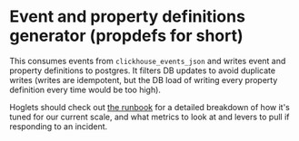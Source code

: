 # Event and property definitions generator (propdefs for short)

This consumes events from `clickhouse_events_json` and writes event and property definitions to postgres. It filters DB updates to avoid duplicate writes (writes are idempotent, but the DB load of writing every property definition every time would be too high).

Hoglets should check out [the runbook](http://runbooks/ingestion/property-defs-rs) for a detailed breakdown of how it's tuned for our current scale, and what metrics to look at and levers to pull if responding to an incident.
